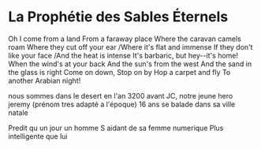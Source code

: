 # La Prophétie des Sables Éternels

Oh I come from a land
From a faraway place
Where the caravan camels roam
Where they cut off your ear /Where it's flat and immense
If they don't like your face /And the heat is intense
It's barbaric, but hey--it's home!
When the wind's at your back
And the sun's from the west
And the sand in the glass is right
Come on down,
Stop on by
Hop a carpet and fly
To another Arabian night!

nous sommes dans le desert en l'an 3200 avant JC, 
notre jeune hero jeremy (prénom tres adapté a l'époque) 16 ans 
se balade dans sa ville natale


Predit qu un jour un homme
S aidant de sa femme numerique 
Plus intelligente que lui
